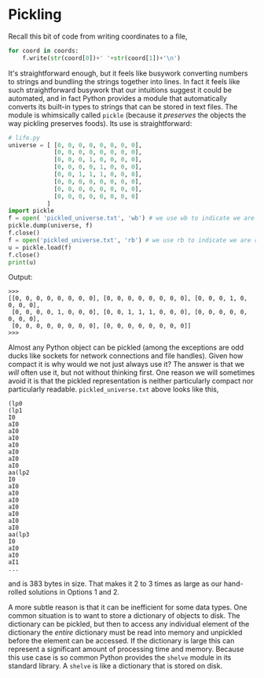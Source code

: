 # Pickling

Recall this bit of code from writing coordinates to a file,

```python
for coord in coords:
    f.write(str(coord[0])+' '+str(coord[1])+'\n')
```

It's straightforward enough, but it feels like busywork converting
numbers to strings and bundling the strings together into lines. In fact
it feels like such straightforward busywork that our intuitions suggest
it could be automated, and in fact Python provides a module that
automatically converts its built-in types to strings that can be stored
in text files. The module is whimsically called `pickle` (because
it _preserves_ the objects the way pickling preserves foods). Its use is
straightforward:

```python
# life.py
universe = [ [0, 0, 0, 0, 0, 0, 0, 0],
             [0, 0, 0, 0, 0, 0, 0, 0],
             [0, 0, 0, 1, 0, 0, 0, 0],
             [0, 0, 0, 0, 1, 0, 0, 0],
             [0, 0, 1, 1, 1, 0, 0, 0],
             [0, 0, 0, 0, 0, 0, 0, 0],
             [0, 0, 0, 0, 0, 0, 0, 0],
             [0, 0, 0, 0, 0, 0, 0, 0]
           ]
import pickle
f = open( 'pickled_universe.txt', 'wb') # we use wb to indicate we are writing bytes
pickle.dump(universe, f)
f.close()
f = open('pickled_universe.txt', 'rb') # we use rb to indicate we are reading bytes
u = pickle.load(f)
f.close()
print(u)
```

Output:

```plaintext
>>> 
[[0, 0, 0, 0, 0, 0, 0, 0], [0, 0, 0, 0, 0, 0, 0, 0], [0, 0, 0, 1, 0, 0, 0, 0],
 [0, 0, 0, 0, 1, 0, 0, 0], [0, 0, 1, 1, 1, 0, 0, 0], [0, 0, 0, 0, 0, 0, 0, 0],
 [0, 0, 0, 0, 0, 0, 0, 0], [0, 0, 0, 0, 0, 0, 0, 0]]
>>> 
```

Almost any Python object can be pickled (among the exceptions are odd
ducks like sockets for network connections and file handles). Given how
compact it is why would we not just always use it? The answer is that
we _will_ often use it, but not without thinking first. One reason we
will sometimes avoid it is that the pickled representation is neither
particularly compact nor particularly
readable. `pickled_universe.txt` above looks like this,

```plaintext
(lp0
(lp1
I0
aI0
aI0
aI0
aI0
aI0
aI0
aI0
aa(lp2
I0
aI0
aI0
aI0
aI0
aI0
aI0
aI0
aa(lp3
I0
aI0
aI0
aI1
...
```

and is 383 bytes in size. That makes it 2 to 3 times as large as our
hand-rolled solutions in Options 1 and 2.

A more subtle reason is that it can be inefficient for some data types.
One common situation is to want to store a dictionary of objects to
disk. The dictionary can be pickled, but then to access any individual
element of the dictionary the _entire_ dictionary must be read into
memory and unpickled before the element can be accessed. If the
dictionary is large this can represent a significant amount of
processing time and memory. Because this use case is so common Python
provides the `shelve` module in its standard library. A `shelve` is like
a dictionary that is stored on disk.